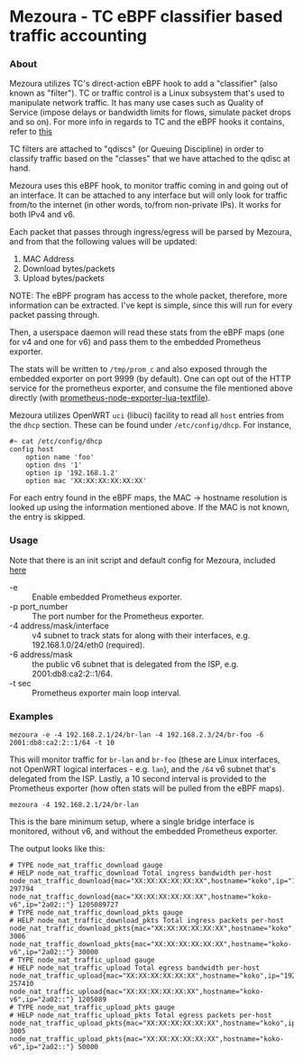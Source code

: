 # Mezoura - TC eBPF classifier based traffic accounting

### About

Mezoura utilizes TC's direct-action eBPF hook to add a "classifier" (also known as "filter").
TC or traffic control is a Linux subsystem that's used to manipulate network
traffic. It has many use cases such as Quality of Service (impose delays or
bandwidth limits for flows, simulate packet drops and so on).
For more info in regards to TC and the eBPF hooks it contains, refer to [this](https://qmonnet.github.io/whirl-offload/2020/04/11/tc-bpf-direct-action/)

TC filters are attached to "qdiscs" (or Queuing Discipline) in order to classify
traffic based on the "classes" that we have attached to the qdisc at hand.

Mezoura uses this eBPF hook, to monitor traffic coming in and going out of an
interface. It can be attached to any interface but will only look for traffic
from/to the internet (in other words, to/from non-private IPs). It works for
both IPv4 and v6.

Each packet that passes through ingress/egress will be parsed by Mezoura, and
from that the following values will be updated:

1. MAC Address
2. Download bytes/packets
3. Upload bytes/packets

NOTE: The eBPF program has access to the whole packet, therefore, more
information can be extracted. I've kept is simple, since this will run for every
packet passing through.

Then, a userspace daemon will read these stats from the eBPF maps (one for v4
and one for v6) and pass them to the embedded Prometheus exporter.

The stats will be written to `/tmp/prom_c` and also exposed through the embedded
exporter on port 9999 (by default). One can opt out of the HTTP service for
the prometheus exporter, and consume the file mentioned above directly (with
[prometheus-node-exporter-lua-textfile](https://openwrt.org/packages/pkgdata/prometheus-node-exporter-lua-textfile)).

Mezoura utilizes OpenWRT `uci` (libuci) facility to read all `host` entries from the
`dhcp` section. These can be found under `/etc/config/dhcp`. For instance,

```
#~ cat /etc/config/dhcp
config host
	option name 'foo'
	option dns '1'
	option ip '192.168.1.2'
	option mac 'XX:XX:XX:XX:XX:XX'
```

For each entry found in the eBPF maps, the MAC -> hostname resolution is looked
up using the information mentioned above. If the MAC is not known, the entry is skipped.

### Usage
Note that there is an init script and default config for Mezoura, included
[here](https://github.com/openwrt/packages/pull/17771)

<dl>
<dt>-e</dt>
<dd>Enable embedded Prometheus exporter.</dd>

<dt>-p port_number</dt>
<dd>The port number for the Prometheus exporter.</dd>

<dt>-4 address/mask/interface</dt>
<dd>v4 subnet to track stats for along with their interfaces, e.g. 192.168.1.0/24/eth0 (required).</dd>

<dt>-6 address/mask</dt>
<dd>the public v6 subnet that is delegated from the ISP, e.g. 2001:db8:ca2:2::1/64.</dd>

<dt>-t sec</dt>
<dd>Prometheus exporter main loop interval.</dd>

</dl>


### Examples

```
mezoura -e -4 192.168.2.1/24/br-lan -4 192.168.2.3/24/br-foo -6 2001:db8:ca2:2::1/64 -t 10
```

This will monitor traffic for `br-lan` and `br-foo` (these are Linux interfaces,
not OpenWRT logical interfaces - e.g. `lan`), and the `/64` v6 subnet that's
delegated from the ISP. Lastly, a 10 second interval is provided to the
Prometheus exporter (how often stats will be pulled from the eBPF maps).

```
mezoura -4 192.168.2.1/24/br-lan
```

This is the bare minimum setup, where a single bridge interface is monitored,
without v6, and without the embedded Prometheus exporter.

The output looks like this:

```
# TYPE node_nat_traffic_download gauge
# HELP node_nat_traffic_download Total ingress bandwidth per-host
node_nat_traffic_download{mac="XX:XX:XX:XX:XX:XX",hostname="koko",ip="192.168.3.200"} 297794
node_nat_traffic_download{mac="XX:XX:XX:XX:XX:XX",hostname="koko-v6",ip="2a02::"} 1205089727
# TYPE node_nat_traffic_download_pkts gauge
# HELP node_nat_traffic_download_pkts Total ingress packets per-host
node_nat_traffic_download_pkts{mac="XX:XX:XX:XX:XX:XX",hostname="koko",ip="192.168.3.200"} 3006
node_nat_traffic_download_pkts{mac="XX:XX:XX:XX:XX:XX",hostname="koko-v6",ip="2a02::"} 30000
# TYPE node_nat_traffic_upload gauge
# HELP node_nat_traffic_upload Total egress bandwidth per-host
node_nat_traffic_upload{mac="XX:XX:XX:XX:XX:XX",hostname="koko",ip="192.168.3.200"} 257410
node_nat_traffic_upload{mac="XX:XX:XX:XX:XX:XX",hostname="koko-v6",ip="2a02::"} 1205089
# TYPE node_nat_traffic_upload_pkts gauge
# HELP node_nat_traffic_upload_pkts Total egress packets per-host
node_nat_traffic_upload_pkts{mac="XX:XX:XX:XX:XX:XX",hostname="koko",ip="192.168.3.200"} 3005
node_nat_traffic_upload_pkts{mac="XX:XX:XX:XX:XX:XX",hostname="koko-v6",ip="2a02::"} 50000
```
